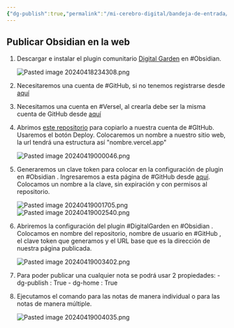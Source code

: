 ```yaml
---
{"dg-publish":true,"permalink":"/mi-cerebro-digital/bandeja-de-entrada/202404182339/","tags":["Zettelkasten"]}
---
```


## Publicar Obsidian en la web

1. Descargar e instalar el plugin comunitario [Digital Garden](obsidian://show-plugin?id=digitalgarden) en #Obsidian.

	![Pasted image 20240418234308.png](/img/user/Mi%20Cerebro%20Digital/%F0%9F%93%A9Bandeja%20de%20Entrada/%F0%9F%93%8EAnexos/Pasted%20image%2020240418234308.png)

2. Necesitaremos una cuenta de #GitHub, si no tenemos registrarse desde [aquí](https://github.com/signup)

3. Necesitamos una cuenta en #Versel, al crearla debe ser la misma cuenta de GitHub desde [aquí](https://vercel.com/signup)

4. Abrimos [este repositorio](https://github.com/oleeskild/digitalgarden) para copiarlo a nuestra cuenta de #GItHub. Usaremos el botón Deploy. Colocaremos un nombre a nuestro sitio web, la url tendrá una estructura así "nombre.vercel.app"

	![Pasted image 20240419000046.png](/img/user/Mi%20Cerebro%20Digital/%F0%9F%93%A9Bandeja%20de%20Entrada/%F0%9F%93%8EAnexos/Pasted%20image%2020240419000046.png)

5. Generaremos un clave token para colocar en la configuración de plugin en #Obsidian . Ingresaremos a esta página de #GitHub desde [aquí](https://github.com/settings/tokens/new?scopes=repo). Colocamos un nombre a la clave, sin expiración y con permisos al repositorio.

	![Pasted image 20240419001705.png](/img/user/Mi%20Cerebro%20Digital/%F0%9F%93%A9Bandeja%20de%20Entrada/%F0%9F%93%8EAnexos/Pasted%20image%2020240419001705.png)![Pasted image 20240419002540.png](/img/user/Mi%20Cerebro%20Digital/%F0%9F%93%A9Bandeja%20de%20Entrada/%F0%9F%93%8EAnexos/Pasted%20image%2020240419002540.png)

6. Abriremos la configuración del plugin #DigitalGarden en #Obsidian . Colocamos en nombre del repositorio, nombre de usuario en #GitHub , el clave token que generamos y el URL base que es la dirección de nuestra página publicada.

	![Pasted image 20240419003402.png](/img/user/Mi%20Cerebro%20Digital/%F0%9F%93%A9Bandeja%20de%20Entrada/%F0%9F%93%8EAnexos/Pasted%20image%2020240419003402.png)

7. Para poder publicar una cualquier nota se podrá usar 2 propiedades:
		- dg-publish : True
		- dg-home : True

8. Ejecutamos el comando para las notas de manera individual o para las notas de manera múltiple. 

	![Pasted image 20240419004035.png](/img/user/Mi%20Cerebro%20Digital/%F0%9F%93%A9Bandeja%20de%20Entrada/%F0%9F%93%8EAnexos/Pasted%20image%2020240419004035.png)